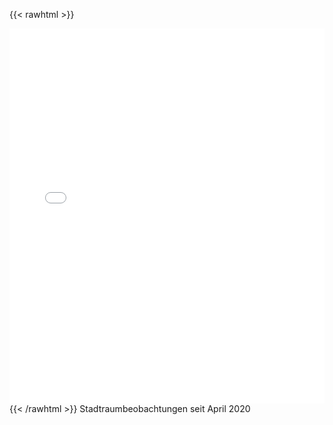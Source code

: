 ---
---
{{< rawhtml >}}
<iframe src="page/channels.html?c=1" width="100%" height="600" style="overflow: hidden;border:0px"></iframe>
{{< /rawhtml >}}
Stadtraumbeobachtungen seit April 2020
